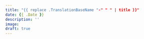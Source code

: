 ```yaml
---
title: "{{ replace .TranslationBaseName "-" " " | title }}"
date: {{ .Date }}
description: ''
image:
draft: true
---
```

